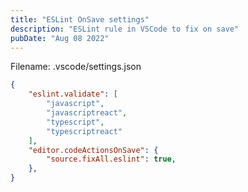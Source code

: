 ```yaml
---
title: "ESLint OnSave settings"
description: "ESLint rule in VSCode to fix on save"
pubDate: "Aug 08 2022"
---
```


Filename: .vscode/settings.json

```json
{
    "eslint.validate": [
        "javascript",
        "javascriptreact",
        "typescript",
        "typescriptreact"
    ],
    "editor.codeActionsOnSave": {
        "source.fixAll.eslint": true,
    },
}
```
